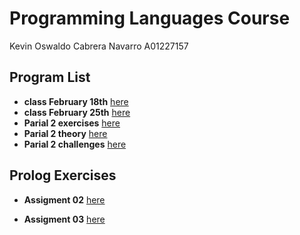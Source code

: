 # Programming Languages Course
Kevin Oswaldo Cabrera Navarro A01227157

## Program List
- **class February 18th** [here](scheme/0218.scm)
- **class February 25th** [here](scheme/0225.scm)
- **Parial 2 exercises** [here](scheme/exercises.scm)
- **Parial 2 theory** [here](scheme/theory.scm)
- **Parial 2 challenges** [here](scheme/challenges.scm)


## Prolog Exercises
- **Assigment 02** [here](prolog/assigment02.pl)

- **Assigment 03** [here](prolog/assigment03.pl)
